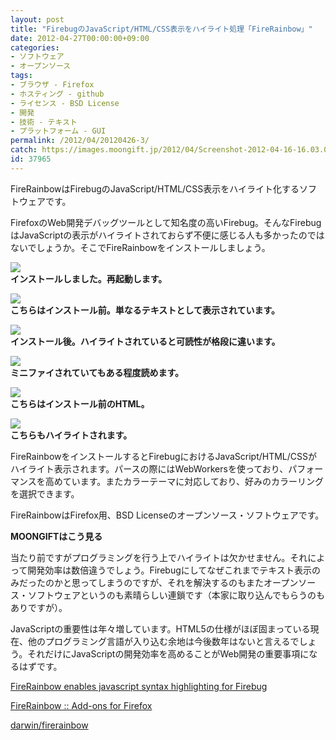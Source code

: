 ```yaml
---
layout: post
title: "FirebugのJavaScript/HTML/CSS表示をハイライト処理「FireRainbow」"
date: 2012-04-27T00:00:00+09:00
categories:
- ソフトウェア
- オープンソース
tags: 
- ブラウザ - Firefox
- ホスティング - github
- ライセンス - BSD License
- 開発
- 技術 - テキスト
- プラットフォーム - GUI
permalink: /2012/04/20120426-3/
catch: https://images.moongift.jp/2012/04/Screenshot-2012-04-16-16.03.05_thumb.png
id: 37965
---
```

FireRainbowはFirebugのJavaScript/HTML/CSS表示をハイライト化するソフトウェアです。

  

FirefoxのWeb開発デバッグツールとして知名度の高いFirebug。そんなFirebugはJavaScriptの表示がハイライトされておらず不便に感じる人も多かったのではないでしょうか。そこでFireRainbowをインストールしましょう。

  

[![](https://images.moongift.jp/2012/04/Screenshot-2012-04-16-16.02.42_thumb.png)](https://images.moongift.jp/2012/04/Screenshot-2012-04-16-16.02.42.png)  
**インストールしました。再起動します。**

  

[![](https://images.moongift.jp/2012/04/Screenshot-2012-04-16-16.02.14_thumb.png)](https://images.moongift.jp/2012/04/Screenshot-2012-04-16-16.02.14.png)  
**こちらはインストール前。単なるテキストとして表示されています。**

  

[![](https://images.moongift.jp/2012/04/Screenshot-2012-04-16-16.02.58_thumb.png)](https://images.moongift.jp/2012/04/Screenshot-2012-04-16-16.02.58.png)  
**インストール後。ハイライトされていると可読性が格段に違います。**

  

[![](https://images.moongift.jp/2012/04/Screenshot-2012-04-16-16.03.05_thumb.png)](https://images.moongift.jp/2012/04/Screenshot-2012-04-16-16.03.05.png)  
**ミニファイされていてもある程度読めます。**

  

[![](https://images.moongift.jp/2012/04/Screenshot-2012-04-16-16.04.24_thumb.png)](https://images.moongift.jp/2012/04/Screenshot-2012-04-16-16.04.24.png)  
**こちらはインストール前のHTML。**

  

[![](https://images.moongift.jp/2012/04/Screenshot-2012-04-16-16.04.44_thumb.png)](https://images.moongift.jp/2012/04/Screenshot-2012-04-16-16.04.44.png)  
**こちらもハイライトされます。**

  

FireRainbowをインストールするとFirebugにおけるJavaScript/HTML/CSSがハイライト表示されます。パースの際にはWebWorkersを使っており、パフォーマンスを高めています。またカラーテーマに対応しており、好みのカラーリングを選択できます。

  

FireRainbowはFirefox用、BSD Licenseのオープンソース・ソフトウェアです。

  
  
  

**MOONGIFTはこう見る**

  

当たり前ですがプログラミングを行う上でハイライトは欠かせません。それによって開発効率は数倍違うでしょう。Firebugにしてなぜこれまでテキスト表示のみだったのかと思ってしまうのですが、それを解決するのもまたオープンソース・ソフトウェアというのも素晴らしい連鎖です（本家に取り込んでもらうのもありですが）。

  

JavaScriptの重要性は年々増しています。HTML5の仕様がほぼ固まっている現在、他のプログラミング言語が入り込む余地は今後数年はないと言えるでしょう。それだけにJavaScriptの開発効率を高めることがWeb開発の重要事項になるはずです。

  

[FireRainbow enables javascript syntax highlighting for Firebug](http://firerainbow.binaryage.com/)

  

[FireRainbow :: Add-ons for Firefox](https://addons.mozilla.org/ja/firefox/addon/firerainbow/)

  

[darwin/firerainbow](https://github.com/darwin/firerainbow)

